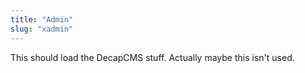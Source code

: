 ```yaml
---
title: "Admin"
slug: "xadmin"
---
```

This should load the DecapCMS stuff. Actually maybe this isn't used.